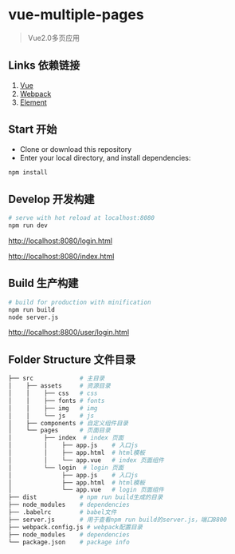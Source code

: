# vue-multiple-pages

>Vue2.0多页应用

## Links 依赖链接

1. [Vue](https://github.com/vuejs/vue)
2. [Webpack](https://github.com/webpack/webpack)
3. [Element](https://github.com/dcloudio/mui)

## Start 开始

 - Clone or download this repository
 - Enter your local directory, and install dependencies:

``` bash
npm install
```

## Develop 开发构建

``` bash
# serve with hot reload at localhost:8080
npm run dev

```

[http://localhost:8080/login.html](http://localhost:8080/login.html)

[http://localhost:8080/index.html](http://localhost:8080/index.html)

## Build 生产构建

``` bash
# build for production with minification
npm run build
node server.js
```

[http://localhost:8800/user/login.html](http://localhost:8800/login.html)

## Folder Structure 文件目录

```bash
├── src             # 主目录
│    ├── assets     # 资源目录
│    │    ├── css   # css
│    │    ├── fonts # fonts
│    │    ├── img   # img
│    │    └── js    # js
│    ├── components # 自定义组件目录
│    └── pages      # 页面目录
│         ├── index  # index 页面
│         │    ├── app.js    # 入口js
│         │    ├── app.html  # html模板
│         │    └── app.vue   # index 页面组件
│         └── login  # login 页面
│              ├── app.js    # 入口js
│              ├── app.html  # html模板
│              └── app.vue   # login 页面组件
├── dist            # npm run build生成的目录
├── node_modules    # dependencies
├── .babelrc        # babel文件
├── server.js       # 用于查看npm run build的server.js，端口8800
├── webpack.config.js # webpack配置目录
├── node_modules    # dependencies
└── package.json    # package info
```
